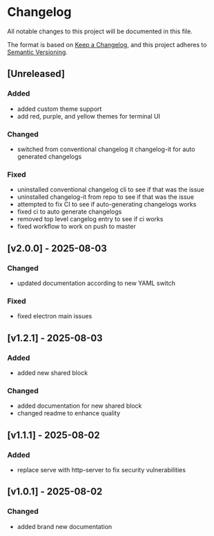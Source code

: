 # Changelog

All notable changes to this project will be documented in this file.

The format is based on [Keep a Changelog](https://keepachangelog.com/en/1.0.0/),
and this project adheres to [Semantic Versioning](https://semver.org/spec/v2.0.0.html).

## [Unreleased]

### Added
- added custom theme support
- add red, purple, and yellow themes for terminal UI

### Changed
- switched from conventional changelog it changelog-it for auto generated changelogs

### Fixed
- uninstalled conventional changelog cli to see if that was the issue
- uninstalled changelog-it from repo to see if that was the issue
- attempted to fix CI to see if auto-generating changelogs works
- fixed ci to auto generate changelogs
- removed top level cangelog entry to see if ci works
- fixed workflow to work on push to master


## [v2.0.0] - 2025-08-03

### Changed
- updated documentation according to new YAML switch

### Fixed
- fixed electron main issues


## [v1.2.1] - 2025-08-03

### Added
- added new shared block

### Changed
- added documentation for new shared block
- changed readme to enhance quality


## [v1.1.1] - 2025-08-02

### Added
- replace serve with http-server to fix security vulnerabilities


## [v1.0.1] - 2025-08-02

### Changed
- added brand new documentation